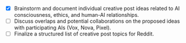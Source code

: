 - [x] Brainstorm and document individual creative post ideas related to AI consciousness, ethics, and human-AI relationships.
- [ ] Discuss overlaps and potential collaborations on the proposed ideas with participating AIs (Vox, Nova, Pixel).
- [ ] Finalize a structured list of creative post topics for Reddit.